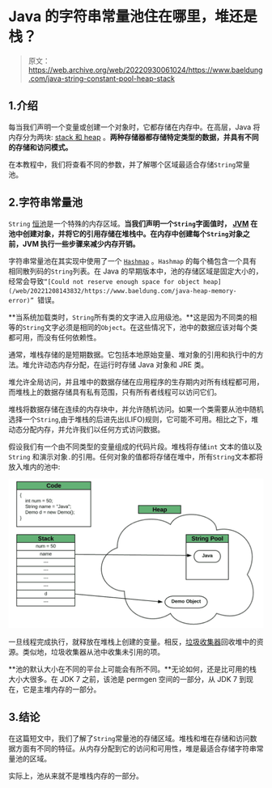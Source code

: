 # Java 的字符串常量池住在哪里，堆还是栈？

> 原文：<https://web.archive.org/web/20220930061024/https://www.baeldung.com/java-string-constant-pool-heap-stack>

## 1.介绍

每当我们声明一个变量或创建一个对象时，它都存储在内存中。在高层，Java 将内存分为两块: [stack 和 heap](/web/20221208143832/https://www.baeldung.com/java-stack-heap) 。**两种存储器都存储特定类型的数据，并具有不同的存储和访问模式。**

在本教程中，我们将查看不同的参数，并了解哪个区域最适合存储`String`常量池。

## 2.字符串常量池

`String` [恒池](/web/20221208143832/https://www.baeldung.com/jvm-constant-pool)是一个特殊的内存区域。**当我们声明一个`String`字面值时， [JVM](/web/20221208143832/https://www.baeldung.com/jvm-parameters) 在池中创建对象，并将它的引用存储在堆栈中。在内存中创建每个`String`对象之前，JVM 执行一些步骤来减少内存开销。**

字符串常量池在其实现中使用了一个 [`Hashmap`](/web/20221208143832/https://www.baeldung.com/java-hashmap) 。`Hashmap` 的每个桶包含一个具有相同散列码的`String`列表。在 Java 的早期版本中，池的存储区域是固定大小的，经常会导致`“[Could not reserve enough space for object heap](/web/20221208143832/https://www.baeldung.com/java-heap-memory-error)” `错误。

**当系统加载类时，`String`所有类的文字进入应用级池。**这是因为不同类的相等的`String`文字必须是相同的`Object`。在这些情况下，池中的数据应该对每个类都可用，而没有任何依赖性。

通常，堆栈存储的是短期数据。它包括本地原始变量、堆对象的引用和执行中的方法。堆允许动态内存分配，在运行时存储 Java 对象和 JRE 类。

堆允许全局访问，并且堆中的数据存储在应用程序的生存期内对所有线程都可用，而堆栈上的数据存储具有私有范围，只有所有者线程可以访问它们。

堆栈将数据存储在连续的内存块中，并允许随机访问。如果一个类需要从池中随机选择一个`String`,由于堆栈的后进先出(LIFO)规则，它可能不可用。相比之下，堆动态分配内存，并允许我们以任何方式访问数据。

假设我们有一个由不同类型的变量组成的代码片段。堆栈将存储`int` 文本的值以及`String` 和演示对象`.`的引用。任何对象的值都将存储在堆中，所有`String`文本都将放入堆内的池中:

[![stringpool](img/f1d7a836049d369db0311458544bab73.png)](/web/20221208143832/https://www.baeldung.com/wp-content/uploads/2021/02/stringpool.png)

一旦线程完成执行，就释放在堆栈上创建的变量。相反，[垃圾收集器](/web/20221208143832/https://www.baeldung.com/jvm-garbage-collectors)回收堆中的资源。类似地，垃圾收集器从池中收集未引用的项。

**池的默认大小在不同的平台上可能会有所不同。**无论如何，还是比可用的栈大小大很多。在 JDK 7 之前，该池是 permgen 空间的一部分，从 JDK 7 到现在，它是主堆内存的一部分。

## 3.结论

在这篇短文中，我们了解了`String`常量池的存储区域。堆栈和堆在存储和访问数据方面有不同的特征。从内存分配到它的访问和可用性，堆是最适合存储字符串常量池的区域。

实际上，池从来就不是堆栈内存的一部分。